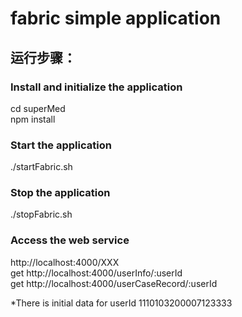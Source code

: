 # fabric simple application<br>

## 运行步骤： <br>
### Install and initialize the application <br>
cd superMed <br>
npm install <br>

### Start the application <br>
./startFabric.sh <br>

### Stop the application <br>
./stopFabric.sh <br>

### Access the web service <br>
http://localhost:4000/XXX <br>
get http://localhost:4000/userInfo/:userId <br>
get http://localhost:4000/userCaseRecord/:userId <br>

*There is initial data for userId 1110103200007123333 <br>